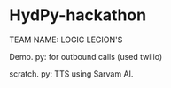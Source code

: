 # HydPy-hackathon
TEAM NAME: LOGIC LEGION'S

Demo. py: for outbound calls (used twilio) 


scratch. py: TTS using Sarvam AI. 
